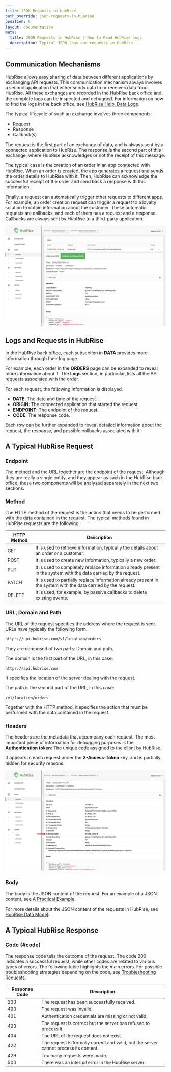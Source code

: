 ```yaml
---
title: JSON Requests in HubRise
path_override: json-requests-in-hubrise
position: 6
layout: documentation
meta:
  title: JSON Requests in HubRise | How to Read HubRise logs
  description: Typical JSON logs and requests in HubRise.
---
```


## Communication Mechanisms

HubRise allows easy sharing of data between different applications by exchanging API requests. This communication mechanism always involves a second application that either sends data to or receives data from HubRise. All these exchanges are recorded in the HubRise back office and the complete logs can be inspected and debugged. For information on how to find the logs in the back office, see [HubRise Help, Data Logs](/docs/data#logs).

The typical lifecycle of such an exchange involves three components:

- Request
- Response
- Callback(s)

The request is the first part of an exchange of data, and is always sent by a connected application to HubRise. The response is the second part of this exchange, where HubRise acknowledges or not the receipt of this message.

The typical case is the creation of an order in an app connected with HubRise. When an order is created, the app generates a request and sends the order details to HubRise with it. Then, HubRise can acknowledge the successful receipt of the order and send back a response with this information.

Finally, a request can automatically trigger other requests to different apps. For example, an order creation request can trigger a request to a loyalty solution to obtain information about the customer. These automatic requests are callbacks, and each of them has a request and a response. Callbacks are always sent by HubRise to a third-party application.

![Components of API Requests in HubRise](./images/004-components-api-request.png)

## Logs and Requests in HubRise

In the HubRise back office, each subsection in **DATA** provides more information through their log page.

For example, each order in the **ORDERS** page can be expanded to reveal more information about it. The **Logs** section, in particular, lists all the API requests associated with the order.

For each request, the following information is displayed.

- **DATE**: The date and time of the request.
- **ORIGIN**: The connected application that started the request.
- **ENDPOINT**: The endpoint of the request.
- **CODE**: The response code.

Each row can be further expanded to reveal detailed information about the request, the response, and possible callbacks associated with it.

## A Typical HubRise Request

### Endpoint

The method and the URL together are the endpoint of the request. Although they are really a single entity, and they appear as such in the HubRise back office, these two components will be analysed separately in the next two sections.

### Method

The HTTP method of the request is the action that needs to be performed with the data contained in the request. The typical methods found in HubRise requests are the following.

| HTTP Method | Description                                                                                                      |
| ----------- | ---------------------------------------------------------------------------------------------------------------- |
| GET         | It is used to retrieve information, typically the details about an order or a customer.                          |
| POST        | It is used to create new information, typically a new order.                                                     |
| PUT         | It is used to completely replace information already present in the system with the data carried by the request. |
| PATCH       | It is used to partially replace information already present in the system with the data carried by the request.  |
| DELETE      | It is used, for example, by passive callbacks to delete existing events.                                         |

### URL, Domain and Path

The URL of the request specifies the address where the request is sent. URLs have typically the following form.

```
https://api.hubrise.com/v1/location/orders
```

They are composed of two parts: Domain and path.

The domain is the first part of the URL, in this case:

```
https://api.hubrise.com
```

It specifies the location of the server dealing with the request.

The path is the second part of the URL, in this case:

```
/v1/location/orders
```

Together with the HTTP method, it specifies the action that must be performed with the data contained in the request.

### Headers

The headers are the metadata that accompany each request. The most important piece of information for debugging purposes is the **Authentication token**: The unique code assigned to the client by HubRise.

It appears in each request under the **X-Access-Token** key, and is partially hidden for security reasons.

![Authentication Token in HubRise Request](./images/005-access-token-arrow.png)

### Body

The body is the JSON content of the request. For an example of a JSON content, see [A Practical Example](/docs/hubrise-logs/a-practical-example).

For more details about the JSON content of the requests in HubRise, see [HubRise Data Model](/docs/hubrise-logs/hubrise-data-model).

## A Typical HubRise Response

### Code {#code}

The response code tells the outcome of the request. The code 200 indicates a successful request, while other codes are related to various types of errors. The following table highlights the main errors. For possible troubleshooting strategies depending on the code, see [Troubleshooting Requests](/docs/hubrise-logs/troubleshooting-requests).

| Response Code | Description                                                                           |
| ------------- | ------------------------------------------------------------------------------------- |
| 200           | The request has been successfully received.                                           |
| 400           | The request was invalid.                                                              |
| 401           | Authentication credentials are missing or not valid.                                  |
| 403           | The request is correct but the server has refused to process it.                      |
| 404           | The URL of the request does not exist.                                                |
| 422           | The request is formally correct and valid, but the server cannot process its content. |
| 429           | Too many requests were made.                                                          |
| 500           | There was an internal error in the HubRise server.                                    |
